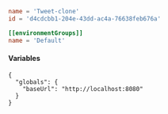 ```toml
name = 'Tweet-clone'
id = 'd4cdcbb1-204e-43dd-ac4a-76638feb676a'

[[environmentGroups]]
name = 'Default'
```

#### Variables

```json5
{
  "globals": {
    "baseUrl": "http://localhost:8080"
  }
}
```
